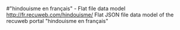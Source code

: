 #"hindouisme en français" - Flat file data model
http://fr.recuweb.com/hindouisme/
Flat JSON file data model of the recuweb portal "hindouisme en français"
